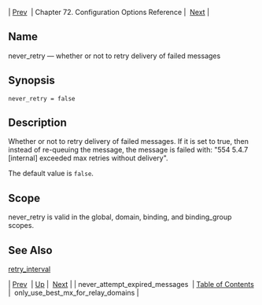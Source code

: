 | [Prev](conf.ref.never_attempt_expired_messages)  | Chapter 72. Configuration Options Reference |  [Next](conf.ref.only_use_best_mx_for_relay_domains) |

<a name="conf.ref.never_retry"></a>
## Name

never_retry — whether or not to retry delivery of failed messages

## Synopsis

`never_retry = false`

<a name="idp25635520"></a>
## Description

Whether or not to retry delivery of failed messages. If it is set to true, then instead of re-queuing the message, the message is failed with: "554 5.4.7 [internal] exceeded max retries without delivery".

The default value is `false`.

<a name="idp25638448"></a>
## Scope

never_retry is valid in the global, domain, binding, and binding_group scopes.

<a name="idp25640320"></a>
## See Also

[retry_interval](conf.ref.retry_interval "retry_interval")

| [Prev](conf.ref.never_attempt_expired_messages)  | [Up](config.options.ref) |  [Next](conf.ref.only_use_best_mx_for_relay_domains) |
| never_attempt_expired_messages  | [Table of Contents](index) |  only_use_best_mx_for_relay_domains |

